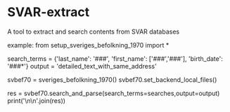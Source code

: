 # SVAR-extract

A tool to extract and search contents from SVAR databases

example:
from setup_sveriges_befolkning_1970 import *

search_terms = {'last_name': '###',
                'first_name': ['###','###'],
                'birth_date': '###*'}
output = 'detailed_text_with_same_address'

svbef70 = sveriges_befolkning_1970()
svbef70.set_backend_local_files()

res = svbef70.search_and_parse(search_terms=searches,output=output)
print('\n\n'.join(res))

